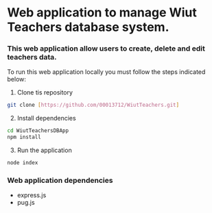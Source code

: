 # Web application to manage Wiut Teachers database system.

### This web application allow users to create, delete and edit teachers data.

To run this web application locally you must follow the steps indicated below:

1. Clone tis repository
```bash
git clone [https://github.com/00013712/WiutTeachers.git]
```

2. Install dependencies
```bash
cd WiutTeachersDBApp
npm install
```

3. Run the application
```bash
node index
```

### Web application dependencies
- express.js
- pug.js


